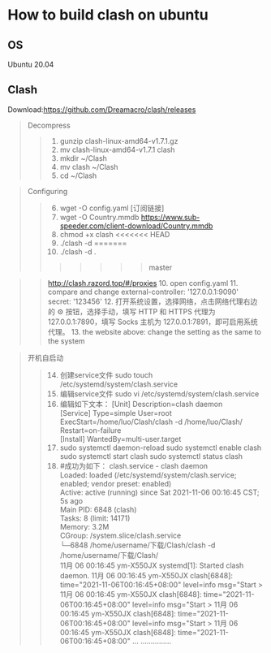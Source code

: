 # How to build clash on ubuntu
## OS
Ubuntu 20.04
## Clash
Download:https://github.com/Dreamacro/clash/releases
> Decompress
>>1. gunzip clash-linux-amd64-v1.7.1.gz
>>2. mv clash-linux-amd64-v1.7.1 clash
>>3. mkdir ~/Clash
>>4. mv clash ~/Clash
>>5. cd ~/Clash

> Configuring
>>6. wget -O config.yaml [订阅链接]
>>7. wget -O Country.mmdb https://www.sub-speeder.com/client-download/Country.mmdb
>>8. chmod +x clash 
<<<<<<< HEAD
>>9. ./clash -d
=======
>>9. ./clash -d .
>>>>>>> master

>>http://clash.razord.top/#/proxies
>>10. open config.yaml
>>11. compare and change
    external-controller: '127.0.0.1:9090'
    secret: '123456'
>>12. 打开系统设置，选择网络，点击网络代理右边的 ⚙ 按钮，选择手动，填写 HTTP 和 HTTPS 代理为 127.0.0.1:7890，填写 Socks 主机为 127.0.0.1:7891，即可启用系统代理。
>>13. the website above: change the setting as the same to the system

> 开机自启动
>>14. 创建service文件
        sudo touch /etc/systemd/system/clash.service
>>15. 编辑service文件 
        sudo vi /etc/systemd/system/clash.service 
>>16. 编辑如下文本： 
[Unit] 
Description=clash daemon  
[Service] 
Type=simple 
User=root 
ExecStart=/home/luo/Clash/clash -d /home/luo/Clash/ 
Restart=on-failure  
[Install] 
WantedBy=multi-user.target
>>17. sudo systemctl daemon-reload 
sudo systemctl enable clash 
sudo systemctl start clash 
sudo systemctl status clash
>>18. #成功为如下： 
clash.service - clash daemon      
  Loaded: loaded (/etc/systemd/system/clash.service; enabled; vendor preset: enabled)      
  Active: active (running) since Sat 2021-11-06 00:16:45 CST; 5s ago    
 Main PID: 6848 (clash)       
  Tasks: 8 (limit: 14171)      
  Memory: 3.2M      
  CGroup: /system.slice/clash.service              
      └─6848 /home/username/下载/Clash/clash -d /home/username/下载/Clash/  
11月 06 00:16:45 ym-X550JX systemd[1]: Started clash daemon. 
11月 06 00:16:45 ym-X550JX clash[6848]: time="2021-11-06T00:16:45+08:00" level=info msg="Start > 11月 06 00:16:45 ym-X550JX clash[6848]: time="2021-11-06T00:16:45+08:00" level=info msg="Start > 
11月 06 00:16:45 ym-X550JX clash[6848]: time="2021-11-06T00:16:45+08:00" level=info msg="Start > 
11月 06 00:16:45 ym-X550JX clash[6848]: time="2021-11-06T00:16:45+08:00" ...
...............